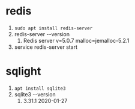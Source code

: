 <!--
 * @Author: zhaix
 * @Date: 2022-04-14 23:15:43
 * @LastEditTime: 2022-04-14 23:17:34
 * @LastEditors: Do not edit
 * @FilePath: \goodstudy\网络技术-平台-框架\windows\windows linux子系统\wsl2\redis-sqlight.md
 * @Description: 
-->
# redis
1. `sudo apt install redis-server`
2. redis-server --version
   1. Redis server v=5.0.7 malloc=jemalloc-5.2.1
3. service redis-server start


# sqlight
1. `apt install sqlite3`
2. sqlite3 --version
   1. 3.31.1 2020-01-27